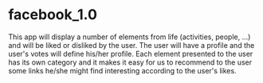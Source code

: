 # facebook_1.0

This app will display a number of elements from life (activities, people, ...) and will be liked or disliked by the user.
The user will have a profile and the user's votes will define his/her profile. Each element presented to the user
has its own category and it makes it easy for us to recommend to the user some links he/she might find interesting 
according to the user's likes. 
